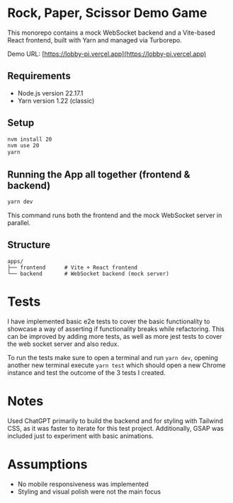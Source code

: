 # Rock, Paper, Scissor Demo Game

This monorepo contains a mock WebSocket backend and a Vite-based React frontend, built with Yarn and managed via Turborepo.

Demo URL: [https://lobby-pi.vercel.app](https://lobby-pi.vercel.app)

## Requirements

- Node.js version 22.17.1
- Yarn version 1.22 (classic)

## Setup

```bash
nvm install 20
nvm use 20
yarn
```

## Running the App all together (frontend & backend)

```bash
yarn dev
```

This command runs both the frontend and the mock WebSocket server in parallel.

## Structure

```
apps/
├── frontend      # Vite + React frontend
└── backend       # WebSocket backend (mock server)
```

# Tests

I have implemented basic e2e tests to cover the basic functionality to showcase a way of asserting if functionality breaks while refactoring. This can be improved by adding more tests, as well as more jest tests to cover the web socket server and also redux.

To run the tests make sure to open a terminal and run `yarn dev`, opening another new terminal execute `yarn test` which should open a new Chrome instance and test the outcome of the 3 tests I created.

# Notes

Used ChatGPT primarily to build the backend and for styling with Tailwind CSS, as it was faster to iterate for this test project. Additionally, GSAP was included just to experiment with basic animations.

# Assumptions

- No mobile responsiveness was implemented
- Styling and visual polish were not the main focus
